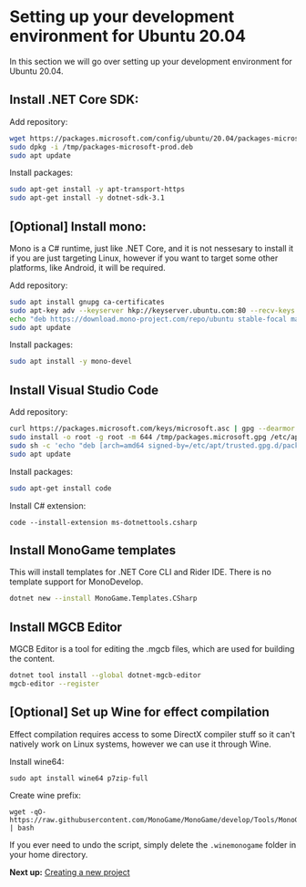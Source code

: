 # Setting up your development environment for Ubuntu 20.04

In this section we will go over setting up your development environment for Ubuntu 20.04.

## Install .NET Core SDK:

Add repository:
```sh
wget https://packages.microsoft.com/config/ubuntu/20.04/packages-microsoft-prod.deb -O /tmp/packages-microsoft-prod.deb
sudo dpkg -i /tmp/packages-microsoft-prod.deb
sudo apt update
```

Install packages:
```sh
sudo apt-get install -y apt-transport-https
sudo apt-get install -y dotnet-sdk-3.1
```

## [Optional] Install mono:

Mono is a C# runtime, just like .NET Core, and it is not nessesary to install it if you are just targeting Linux, however if you want to target some other platforms, like Android, it will be required.

Add repository:
```sh
sudo apt install gnupg ca-certificates
sudo apt-key adv --keyserver hkp://keyserver.ubuntu.com:80 --recv-keys 3FA7E0328081BFF6A14DA29AA6A19B38D3D831EF
echo "deb https://download.mono-project.com/repo/ubuntu stable-focal main" | sudo tee /etc/apt/sources.list.d/mono-official-stable.list
sudo apt update
```

Install packages:
```sh
sudo apt install -y mono-devel
```

## Install Visual Studio Code

Add repository:
```sh
curl https://packages.microsoft.com/keys/microsoft.asc | gpg --dearmor > /tmp/packages.microsoft.gpg
sudo install -o root -g root -m 644 /tmp/packages.microsoft.gpg /etc/apt/trusted.gpg.d/
sudo sh -c 'echo "deb [arch=amd64 signed-by=/etc/apt/trusted.gpg.d/packages.microsoft.gpg] https://packages.microsoft.com/repos/vscode stable main" > /etc/apt/sources.list.d/vscode.list'
sudo apt update
```

Install packages:
```sh
sudo apt-get install code
```

Install C# extension:
```
code --install-extension ms-dotnettools.csharp
```

## Install MonoGame templates

This will install templates for .NET Core CLI and Rider IDE. There is no template support for MonoDevelop.

```sh
dotnet new --install MonoGame.Templates.CSharp
```

## Install MGCB Editor

MGCB Editor is a tool for editing the .mgcb files, which are used for building the content.

```sh
dotnet tool install --global dotnet-mgcb-editor
mgcb-editor --register
```

## [Optional] Set up Wine for effect compilation

Effect compilation requires access to some DirectX compiler stuff so it can't natively work on Linux systems, however we can use it through Wine.

Install wine64:
```
sudo apt install wine64 p7zip-full
```

Create wine prefix:
```
wget -qO- https://raw.githubusercontent.com/MonoGame/MonoGame/develop/Tools/MonoGame.Effect.Compiler/mgfxc_wine_setup.sh | bash
```
If you ever need to undo the script, simply delete the `.winemonogame` folder in your home directory.

**Next up:** [Creating a new project](2_creating_a_new_project_netcore.md)
